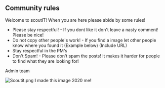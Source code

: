 ## Community rules

Welcome to scoutIT! When you are here please abide by some rules!

- Please stay respectful! - If you dont like it don't leave a nasty comment! Please be nice!
- Do not copy other people's work! - If you find a image let other people know where you found it (Example below) (Include URL)
- Stay respectful in the PM's
- Don't Spam! - Please don't spam the posts! It makes it harder for people to find what they are looking for!


Admin team

![Scoutit.png]({{site.baseurl}}/wiki/Scoutit.png)
I made this image 2020 me!
